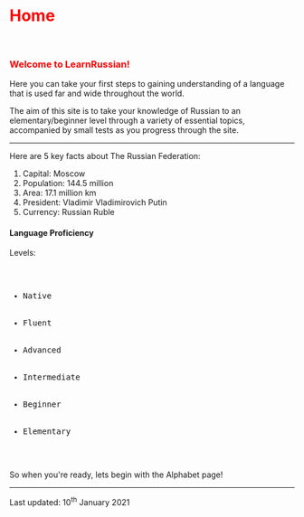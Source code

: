  <div class="container">

<h1 style="color:red;">Home</h1>
<br>
<h3 style="color:red;">Welcome to LearnRussian!</h3>
<p></p>
<section>
<p> Here you can take your first steps to gaining understanding of a language that is used far and wide throughout the world. </p>
<section>	
	</section>
	<section>
<p> The aim of this site is to take your knowledge of Russian to an elementary/beginner level through a variety of essential topics, accompanied by small tests as you progress through the site. </p>
	</section>
  <hr>
  <p> Here are 5 key facts about The Russian Federation: </p>
  <ol> 
	<li> Capital: Moscow </li>
	<li> Population: 144.5 million </li>
	<li> Area: 17.1 million km </li>
	<li> President: Vladimir Vladimirovich Putin </li>
	<li> Currency: Russian Ruble </li>
  </ol>
 </section>

<div class="container">
<h4>Language Proficiency </h4>
<p>Levels:</p>
<pre>
<ul>
  <li>Native</li>
  <li>Fluent</li>
  <li>Advanced</li>
  <li>Intermediate</li>
  <li>Beginner</li>
  <li>Elementary</li>
</ul>  
</pre>
</div>

<p> So when you're ready, lets begin with the Alphabet page! </p>
	
 <hr>  
  <p> Last updated: 10<sup>th</sup> January 2021
